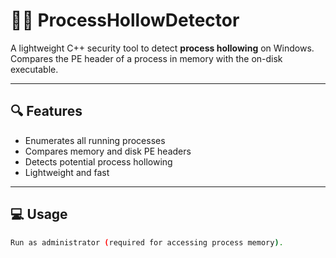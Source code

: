 # 🕵️‍♂️ ProcessHollowDetector

A lightweight C++ security tool to detect **process hollowing** on Windows. Compares the PE header of a process in memory with the on-disk executable.

---

## 🔍 Features

- Enumerates all running processes
- Compares memory and disk PE headers
- Detects potential process hollowing
- Lightweight and fast

---

## 💻 Usage

```bash
Run as administrator (required for accessing process memory).

